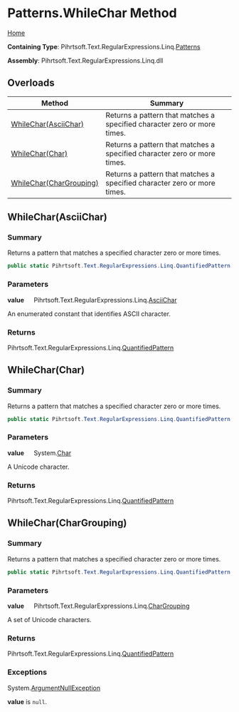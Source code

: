 # Patterns\.WhileChar Method

[Home](../../../../../../README.md)

**Containing Type**: Pihrtsoft\.Text\.RegularExpressions\.Linq\.[Patterns](../README.md)

**Assembly**: Pihrtsoft\.Text\.RegularExpressions\.Linq\.dll

## Overloads

| Method | Summary |
| ------ | ------- |
| [WhileChar(AsciiChar)](#Pihrtsoft_Text_RegularExpressions_Linq_Patterns_WhileChar_Pihrtsoft_Text_RegularExpressions_Linq_AsciiChar_) | Returns a pattern that matches a specified character zero or more times\. |
| [WhileChar(Char)](#Pihrtsoft_Text_RegularExpressions_Linq_Patterns_WhileChar_System_Char_) | Returns a pattern that matches a specified character zero or more times\. |
| [WhileChar(CharGrouping)](#Pihrtsoft_Text_RegularExpressions_Linq_Patterns_WhileChar_Pihrtsoft_Text_RegularExpressions_Linq_CharGrouping_) | Returns a pattern that matches a specified character zero or more times\. |

## WhileChar\(AsciiChar\) <a name="Pihrtsoft_Text_RegularExpressions_Linq_Patterns_WhileChar_Pihrtsoft_Text_RegularExpressions_Linq_AsciiChar_"></a>

### Summary

Returns a pattern that matches a specified character zero or more times\.

```csharp
public static Pihrtsoft.Text.RegularExpressions.Linq.QuantifiedPattern WhileChar(Pihrtsoft.Text.RegularExpressions.Linq.AsciiChar value)
```

### Parameters

**value** &emsp; Pihrtsoft\.Text\.RegularExpressions\.Linq\.[AsciiChar](../../AsciiChar/README.md)

An enumerated constant that identifies ASCII character\.

### Returns

Pihrtsoft\.Text\.RegularExpressions\.Linq\.[QuantifiedPattern](../../QuantifiedPattern/README.md)

## WhileChar\(Char\) <a name="Pihrtsoft_Text_RegularExpressions_Linq_Patterns_WhileChar_System_Char_"></a>

### Summary

Returns a pattern that matches a specified character zero or more times\.

```csharp
public static Pihrtsoft.Text.RegularExpressions.Linq.QuantifiedPattern WhileChar(char value)
```

### Parameters

**value** &emsp; System\.[Char](https://docs.microsoft.com/en-us/dotnet/api/system.char)

A Unicode character\.

### Returns

Pihrtsoft\.Text\.RegularExpressions\.Linq\.[QuantifiedPattern](../../QuantifiedPattern/README.md)

## WhileChar\(CharGrouping\) <a name="Pihrtsoft_Text_RegularExpressions_Linq_Patterns_WhileChar_Pihrtsoft_Text_RegularExpressions_Linq_CharGrouping_"></a>

### Summary

Returns a pattern that matches a specified character zero or more times\.

```csharp
public static Pihrtsoft.Text.RegularExpressions.Linq.QuantifiedPattern WhileChar(Pihrtsoft.Text.RegularExpressions.Linq.CharGrouping value)
```

### Parameters

**value** &emsp; Pihrtsoft\.Text\.RegularExpressions\.Linq\.[CharGrouping](../../CharGrouping/README.md)

A set of Unicode characters\.

### Returns

Pihrtsoft\.Text\.RegularExpressions\.Linq\.[QuantifiedPattern](../../QuantifiedPattern/README.md)

### Exceptions

System\.[ArgumentNullException](https://docs.microsoft.com/en-us/dotnet/api/system.argumentnullexception)

**value** is `null`\.

